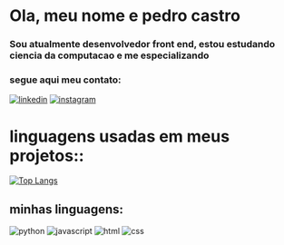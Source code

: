 <div>
  <h1>Ola, meu nome e pedro castro</h2>
  <h3>Sou atualmente desenvolvedor front end, estou estudando ciencia da computacao e me especializando</h3>
  <h3>segue aqui meu contato:</h3>
</div>




[![linkedin](https://img.shields.io/badge/LinkedIn-0077B5?style=for-the-badge&logo=linkedin&logoColor=white)](https://www.linkedin.com/in/pedro-luis-de-lucena-castro-0a1719234/)
[![instagram](https://img.shields.io/badge/Instagram-E4405F?style=for-the-badge&logo=instagram&logoColor=white)](https://www.instagram.com/pedroluisdelucena/)


<div>
  <h1>linguagens usadas em meus projetos::</h1> 
  
</div>

[![Top Langs](https://github-readme-stats.vercel.app/api/top-langs/?username=Pedro-luis-de-lucena&layout=compact)](https://github.com/Pedro-luis-de-lucena/github-readme-stats)

<div>
  <h2>minhas linguagens:</h2> 
</div>




![python](https://img.shields.io/badge/Python-3776AB?style=for-the-badge&logo=python&logoColor=white)
![javascript](https://img.shields.io/badge/JavaScript-323330?style=for-the-badge&logo=javascript&logoColor=F7DF1E)
![html](https://img.shields.io/badge/HTML-239120?style=for-the-badge&logo=html5&logoColor=white)
![css](https://img.shields.io/badge/CSS-239120?&style=for-the-badge&logo=css3&logoColor=white)
